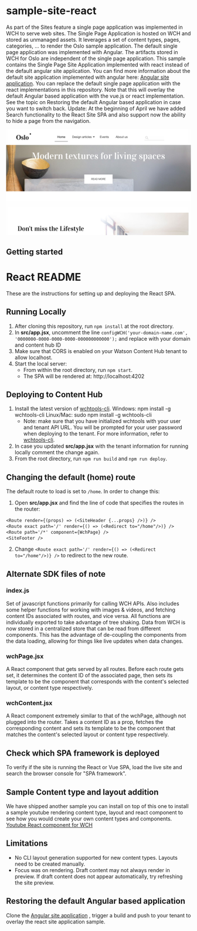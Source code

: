 sample-site-react
==============

As part of the Sites feature a single page application was implemented in WCH to serve web sites. The Single Page Application is hosted on WCH and stored as unmanaged assets. It leverages a set of content types, pages, categories, ... to render the Oslo sample application. The default single page application was implemented with Angular. The artifacts stored in WCH for Oslo are independent of the single page application. 
This sample contains the Single Page Site Application implemented with react instead of the default angular site application. You can find more information about the default site application implemented with angular here: 
[Angular site application](https://github.com/ibm-wch/wch-site-application/).
You can replace the default single page application with the react implementations in this repository. Note that this will overlay the default Angular based application with the vue.js or react implementation.
See the topic on Restoring the default Angular based application in case you want to switch back.
Update: At the beginning of April we have added Search functionality to the React Site SPA and also support now the ability to hide a page from the
navigation.

![react sample SPA](react-spa.png)

Getting started
------------
React README
==============
These are the instructions for setting up and deploying the React SPA.

Running Locally
-------
1. After cloning this repository, run `npm install` at the root directory.
2. In **src/app.jsx**, uncomment the line `configWCH('your-domain-name.com', '0000000-0000-0000-0000-000000000000');` and replace with your domain and content hub ID
3. Make sure that CORS is enabled on your Watson Content Hub tenant to allow localhost.
4. Start the local server:
   * From within the root directory, run `npm start`.
   * The SPA will be rendered at: http://localhost:4202
   
   
Deploying to Content Hub
-------
1. Install the latest version of [wchtools-cli](https://github.com/ibm-wch/wchtools-cli).
Windows: npm install -g wchtools-cli
Linux/Mac: sudo npm install -g wchtools-cli 
   * Note: make sure that you have initialized wchtools with your user and tenant API URL. You will be prompted for your user password when deploying to the tenant. For more information, refer to [wchtools-cli](https://github.com/ibm-wch/wchtools-cli).
2. In case you updated **src/app.jsx** with the tenant information for running locally comment the change again.
3. From the root directory, run `npm run build` and `npm run deploy`.


Changing the default (home) route
-------
The default route to load is set to `/home`. In order to change this:
1. Open **src/app.jsx** and find the line of code that specifies the routes in the router: 
```
<Route render={(props) => (<SiteHeader {...props} />)} />
<Route exact path='/' render={() => (<Redirect to="/home"/>)} />
<Route path='/*' component={WchPage} />
<SiteFooter />
```
2. Change `<Route exact path='/' render={() => (<Redirect to="/home"/>)} />` to redirect to the new route.


Alternate SDK files of note
-------------

### index.js

Set of javascript functions primarily for calling WCH APIs. Also includes some
helper functions for working with images & videos, and fetching content IDs
associated with routes, and vice versa. All functions are individually exported
to take advantage of tree shaking. Data from WCH is now stored in a centralized
store that can be read from different components. This has the advantage of
de-coupling the components from the data loading, allowing for things like live
updates when data changes.

### wchPage.jsx

A React component that gets served by all routes. Before each route gets set, it
determines the content ID of the associated page, then sets its template to be
the component that corresponds with the content's selected layout, or content
type respectively.

### wchContent.jsx

A React component extremely similar to that of the wchPage, although not plugged
into the router. Takes a content ID as a prop, fetches the corresponding
content and sets its template to be the component that matches the content's
selected layout or content type respectively.


Check which SPA framework is deployed
------------
To verify if the site is running the React or Vue SPA, load the live site and search the browser console for 
"SPA framework". 

Sample Content type and layout addition
-------------
We have shipped another sample you can install on top of this one to install a sample youtube rendering content type, layout and react component to see how you would create your own content types and components.
[Youtube React component for WCH](https://github.com/ibm-wch/sample-youtube-component-react)

Limitations
-------------
* No CLI layout generation supported for new content types. Layouts need to be created manually.
* Focus was on rendering. Draft content may not always render in preview. If draft content does not appear automatically, try refreshing the site preview.

Restoring the default Angular based application
-------------
Clone the [Angular site application](https://github.com/ibm-wch/wch-site-application/) , trigger a build and push to your tenant to overlay the react site application sample.
